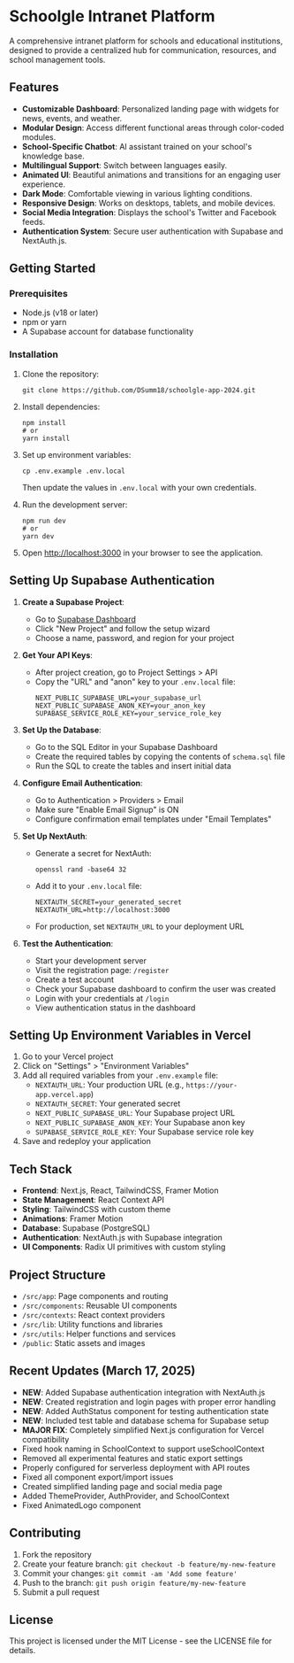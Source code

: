# Schoolgle Intranet Platform

A comprehensive intranet platform for schools and educational institutions, designed to provide a centralized hub for communication, resources, and school management tools.

## Features

- **Customizable Dashboard**: Personalized landing page with widgets for news, events, and weather.
- **Modular Design**: Access different functional areas through color-coded modules.
- **School-Specific Chatbot**: AI assistant trained on your school's knowledge base.
- **Multilingual Support**: Switch between languages easily.
- **Animated UI**: Beautiful animations and transitions for an engaging user experience.
- **Dark Mode**: Comfortable viewing in various lighting conditions.
- **Responsive Design**: Works on desktops, tablets, and mobile devices.
- **Social Media Integration**: Displays the school's Twitter and Facebook feeds.
- **Authentication System**: Secure user authentication with Supabase and NextAuth.js.

## Getting Started

### Prerequisites
- Node.js (v18 or later)
- npm or yarn
- A Supabase account for database functionality

### Installation

1. Clone the repository:
   ```
   git clone https://github.com/DSumm18/schoolgle-app-2024.git
   ```

2. Install dependencies:
   ```
   npm install
   # or
   yarn install
   ```

3. Set up environment variables:
   ```
   cp .env.example .env.local
   ```
   Then update the values in `.env.local` with your own credentials.

4. Run the development server:
   ```
   npm run dev
   # or
   yarn dev
   ```

5. Open [http://localhost:3000](http://localhost:3000) in your browser to see the application.

## Setting Up Supabase Authentication

1. **Create a Supabase Project**:
   - Go to [Supabase Dashboard](https://app.supabase.io/)
   - Click "New Project" and follow the setup wizard
   - Choose a name, password, and region for your project

2. **Get Your API Keys**:
   - After project creation, go to Project Settings > API
   - Copy the "URL" and "anon" key to your `.env.local` file:
     ```
     NEXT_PUBLIC_SUPABASE_URL=your_supabase_url
     NEXT_PUBLIC_SUPABASE_ANON_KEY=your_anon_key
     SUPABASE_SERVICE_ROLE_KEY=your_service_role_key
     ```

3. **Set Up the Database**:
   - Go to the SQL Editor in your Supabase Dashboard
   - Create the required tables by copying the contents of `schema.sql` file
   - Run the SQL to create the tables and insert initial data

4. **Configure Email Authentication**:
   - Go to Authentication > Providers > Email
   - Make sure "Enable Email Signup" is ON
   - Configure confirmation email templates under "Email Templates"

5. **Set Up NextAuth**:
   - Generate a secret for NextAuth:
     ```
     openssl rand -base64 32
     ```
   - Add it to your `.env.local` file:
     ```
     NEXTAUTH_SECRET=your_generated_secret
     NEXTAUTH_URL=http://localhost:3000
     ```
   - For production, set `NEXTAUTH_URL` to your deployment URL

6. **Test the Authentication**:
   - Start your development server
   - Visit the registration page: `/register`
   - Create a test account
   - Check your Supabase dashboard to confirm the user was created
   - Login with your credentials at `/login`
   - View authentication status in the dashboard

## Setting Up Environment Variables in Vercel

1. Go to your Vercel project
2. Click on "Settings" > "Environment Variables"
3. Add all required variables from your `.env.example` file:
   - `NEXTAUTH_URL`: Your production URL (e.g., `https://your-app.vercel.app`)
   - `NEXTAUTH_SECRET`: Your generated secret
   - `NEXT_PUBLIC_SUPABASE_URL`: Your Supabase project URL
   - `NEXT_PUBLIC_SUPABASE_ANON_KEY`: Your Supabase anon key
   - `SUPABASE_SERVICE_ROLE_KEY`: Your Supabase service role key
4. Save and redeploy your application

## Tech Stack

- **Frontend**: Next.js, React, TailwindCSS, Framer Motion
- **State Management**: React Context API
- **Styling**: TailwindCSS with custom theme
- **Animations**: Framer Motion
- **Database**: Supabase (PostgreSQL)
- **Authentication**: NextAuth.js with Supabase integration
- **UI Components**: Radix UI primitives with custom styling

## Project Structure

- `/src/app`: Page components and routing
- `/src/components`: Reusable UI components
- `/src/contexts`: React context providers
- `/src/lib`: Utility functions and libraries
- `/src/utils`: Helper functions and services
- `/public`: Static assets and images

## Recent Updates (March 17, 2025)

- **NEW**: Added Supabase authentication integration with NextAuth.js
- **NEW**: Created registration and login pages with proper error handling
- **NEW**: Added AuthStatus component for testing authentication state
- **NEW**: Included test table and database schema for Supabase setup
- **MAJOR FIX**: Completely simplified Next.js configuration for Vercel compatibility
- Fixed hook naming in SchoolContext to support useSchoolContext
- Removed all experimental features and static export settings
- Properly configured for serverless deployment with API routes
- Fixed all component export/import issues
- Created simplified landing page and social media page
- Added ThemeProvider, AuthProvider, and SchoolContext
- Fixed AnimatedLogo component

## Contributing

1. Fork the repository
2. Create your feature branch: `git checkout -b feature/my-new-feature`
3. Commit your changes: `git commit -am 'Add some feature'`
4. Push to the branch: `git push origin feature/my-new-feature`
5. Submit a pull request

## License

This project is licensed under the MIT License - see the LICENSE file for details.
